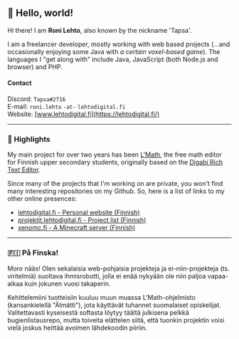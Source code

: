 ## 🍐 Hello, world!

Hi there! I am **Roni Lehto**, also known by the nickname 'Tapsa'.

I am a freelancer developer, mostly working with web based projects (...and occasionally enjoying some Java with *a certain voxel-based game*). The languages I "get along with" include Java, JavaScript (both Node.js and browser) and PHP.

#### Contact
Discord: `Tapsa#2716`<br>
E-mail: `roni.lehto` `-at-` `lehtodigital.fi`<br>
Website: [www.lehtodigital.fi](https://lehtodigital.fi/)

---

### 📍 Highlights
My main project for over two years has been [L'Math](https://lehtodigital.fi/lmath/), the free math editor for Finnish upper secondary students, originally based on the [Digabi Rich Text Editor](https://github.com/digabi/rich-text-editor/).

Since many of the projects that I'm working on are private, you won't find many interesting repositories on my Github. So, here is a list of links to my other online presences:
- [lehtodigital.fi - Personal website (Finnish)](https://lehtodigital.fi/)
- [projektit.lehtodigital.fi - Project list (Finnish)](https://projektit.lehtodigital.fi/)
- [xenomc.fi - A Minecraft server (Finnish)](https://xenomc.fi/)

---

### 🇫🇮 På Finska!
Moro nääs! Olen sekalaisia web-pohjaisia projekteja ja ei-niin-projekteja (ts. viritelmiä) suoltava ihmisrobotti, jolla ei enää nykyään ole niin paljoa vapaa-aikaa kuin jokunen vuosi takaperin.

Kehittelemiini tuotteisiin kuuluu muun muassa L'Math-ohjelmisto (kansankielellä "Älmätti"), jota käyttävät tuhannet suomalaiset opiskelijat. Valitettavasti kyseisestä softasta löytyy täältä julkisena pelkkä bugienlistausrepo, mutta toiveita elättelen siitä, että tuonkin projektin voisi vielä joskus heittää avoimen lähdekoodin piiriin.
